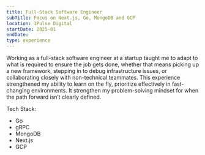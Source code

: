 ```yaml
---
title: Full-Stack Software Engineer
subTitle: Focus on Next.js, Go, MongoDB and GCP
location: 1Pulse Digital
startDate: 2025-01
endDate: 
type: experience 
---
```


Working as a full-stack software engineer at a startup taught me to adapt to what is required to ensure the job gets done, whether that means picking up a new framework, stepping in to debug infrastructure issues, or collaborating closely with non-technical teammates. 
This experience strengthened my ability to learn on the fly, prioritize effectively in fast-changing environments. It strengthen my problem-solving mindset for when the path forward isn’t clearly defined.

Tech Stack:
- Go
- gRPC
- MongoDB
- Next.js
- GCP